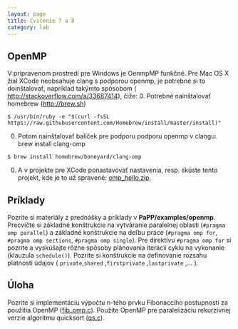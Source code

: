 ```yaml
---
layout: page
title: Cvičenie 7 a 8
category: lab
---
```


## OpenMP

V pripravenom prostredí pre Windows je OenmpMP funkčné. Pre Mac OS X žial XCode neobsahuje clang s podporou openmp, je potrebné si to doinštalovať, napríklad takýmto spôsobom ( http://stackoverflow.com/a/33687414), čiže:
0. Potrebné nainštalovať homebrew (http://brew.sh)
```
$ /usr/bin/ruby -e "$(curl -fsSL https://raw.githubusercontent.com/Homebrew/install/master/install)"
```

0. Potom nainštalovať balíček pre podporu podporu openmp v clangu: brew install clang-omp
```
$ brew install homebrew/boneyard/clang-omp
```
0. A v projekte pre XCode ponastavovať nastavenia, resp. skúste tento projekt, kde je to už spravené:  [omp_hello.zip](labs/omp_hello.zip).


## Príklady

Pozrite si materiály z prednášky a príklady v **PaPP/examples/openmp**. Precvičte si základné konštrukcie na vytváranie paralelnej oblasti (`#pragma omp parallel`) a základné konštrukcie na deľbu práce (`#pragma omp for`, `#pragma omp sections`, `#pragma omp single`). Pre direktívu `#pragma omp for` si pozrite a vyskúšajte rôzne spôsoby plánovania iterácií cyklu na vykonanie (klauzula `schedule()`). Pozrite si konštrukcie na definovanie rozsahu platnosti údajov ( `private`,`shared` ,`firstprivate` ,`lastprivate` ,... ).

## Úloha
Pozrite si implementáciu výpočtu n-tého prvku Fibonacciho postupnosti za použitia OpenMP ([fib_omp.c](labs/fib_omp.c)). Použite OpenMP pre paralelizáciu rekurzívnej verzie algoritmu quicksort ([qs.c](labs/qs.c)).
